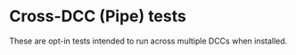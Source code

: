 # Cross-DCC (Pipe) tests

These are opt-in tests intended to run across multiple DCCs when installed.
